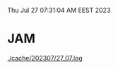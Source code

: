 Thu Jul 27 07:31:04 AM EEST 2023
# JAM
<a href='./cache/202307/27_07.log'>./cache/202307/27_07.log</a>
